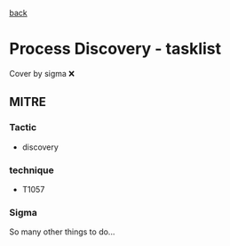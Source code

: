 [back](../index.md)
# Process Discovery - tasklist
Cover by sigma :x: 

## MITRE
### Tactic
  - discovery

### technique
  - T1057

### Sigma

 So many other things to do...
